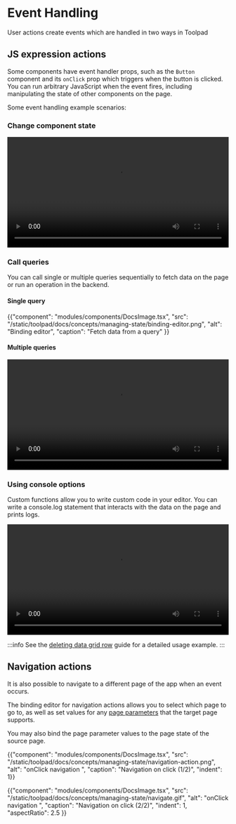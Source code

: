 # Event Handling

<p class="description">User actions create events which are handled in two ways in Toolpad</p>

## JS expression actions

Some components have event handler props, such as the `Button` component and its `onClick` prop which triggers when the button is clicked. You can run arbitrary JavaScript when the event fires, including manipulating the state of other components on the page.

Some event handling example scenarios:

### Change component state

<video controls width="100%" height="auto" style="contain" alt="change-component-state">
  <source src="/static/toolpad/docs/concepts/data-binding/change-component-state.mp4" type="video/mp4">
  Your browser does not support the video tag.
</video>

### Call queries

You can call single or multiple queries sequentially to fetch data on the page or run an operation in the backend.

#### Single query

{{"component": "modules/components/DocsImage.tsx", "src": "/static/toolpad/docs/concepts/managing-state/binding-editor.png", "alt": "Binding editor", "caption": "Fetch data from a query" }}

#### Multiple queries

<video controls width="100%" height="auto" style="contain" alt="call-multiple-queries">
  <source src="/static/toolpad/docs/concepts/data-binding/multiple-queries.mp4" type="video/mp4">
  Your browser does not support the video tag.
</video>

### Using console options

Custom functions allow you to write custom code in your editor. You can write a console.log statement that interacts with the data on the page and prints logs.

<video controls width="100%" height="auto" style="contain" alt="console-log">
  <source src="/static/toolpad/docs/concepts/data-binding/console-log.mp4" type="video/mp4">
  Your browser does not support the video tag.
</video>

:::info
See the [deleting data grid row](/toolpad/how-to-guides/delete-datagrid-row/) guide for a detailed usage example.
:::

## Navigation actions

It is also possible to navigate to a different page of the app when an event occurs.

The binding editor for navigation actions allows you to select which page to go to, as well as set values for any [page parameters](/toolpad/concepts/managing-state/#page-parameters) that the target page supports.

You may also bind the page parameter values to the page state of the source page.

{{"component": "modules/components/DocsImage.tsx", "src": "/static/toolpad/docs/concepts/managing-state/navigation-action.png", "alt": "onClick navigation ", "caption": "Navigation on click (1/2)", "indent": 1}}

{{"component": "modules/components/DocsImage.tsx", "src": "/static/toolpad/docs/concepts/managing-state/navigate.gif", "alt": "onClick navigation ", "caption": "Navigation on click (2/2)", "indent": 1, "aspectRatio": 2.5 }}
